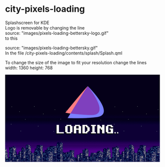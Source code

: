 # city-pixels-loading
Splashscreen for KDE    
Logo is removable by changing the line  
source: "images/pixels-loading-bettersky-logo.gif"  
to this  

source: "images/pixels-loading-bettersky.gif"  
In the file /city-pixels-loading/contents/splash/Splash.qml  

  To change the size of the image to fit your resolution change the lines  
              width: 1360
            height: 768

![alt text](https://github.com/smokey5787/city-pixels-loading/blob/main/city-pixels-loading/contents/previews/splash.png "preview")
